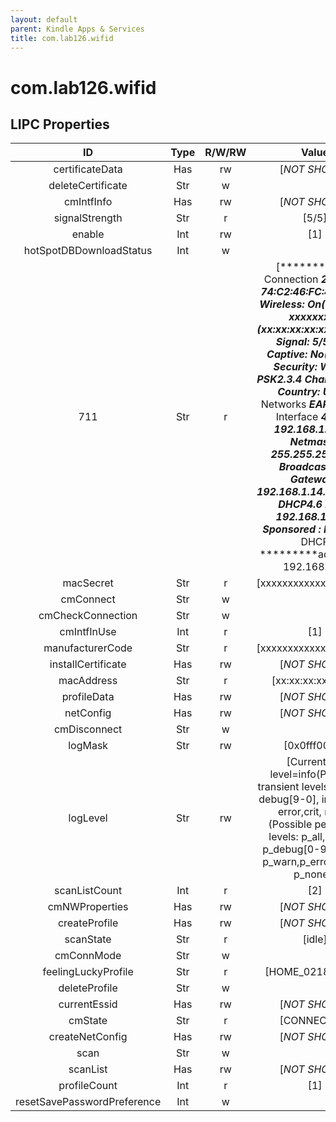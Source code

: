 ```yaml
---
layout: default
parent: Kindle Apps & Services
title: com.lab126.wifid
---
```


# com.lab126.wifid

## LIPC Properties

| ID                          | Type | R/W/RW | Value                                                                                                                                                                                                                                                                                                                                                                                                                                                                                                                                  | Description |
|:---------------------------:|:----:|:------:|:--------------------------------------------------------------------------------------------------------------------------------------------------------------------------------------------------------------------------------------------------------------------------------------------------------------------------------------------------------------------------------------------------------------------------------------------------------------------------------------------------------------------------------------:|:-----------:|
| certificateData             | Has  | rw     | [*NOT SHOWN*]                                                                                                                                                                                                                                                                                                                                                                                                                                                                                                                          | TODO        |
| deleteCertificate           | Str  | w      |                                                                                                                                                                                                                                                                                                                                                                                                                                                                                                                                        | TODO        |
| cmIntfInfo                  | Has  | rw     | [*NOT SHOWN*]                                                                                                                                                                                                                                                                                                                                                                                                                                                                                                                          | TODO        |
| signalStrength              | Str  | r      | [5/5]                                                                                                                                                                                                                                                                                                                                                                                                                                                                                                                                  | TODO        |
| enable                      | Int  | rw     | [1]                                                                                                                                                                                                                                                                                                                                                                                                                                                                                                                                    | TODO        |
| hotSpotDBDownloadStatus     | Int  | w      |                                                                                                                                                                                                                                                                                                                                                                                                                                                                                                                                        | TODO        |
| 711                         | Str  | r      | [********* 2- Connection *********2.1 MAC: 74:C2:46:FC:4D:662.2 Wireless: On(1)2.3 AP: xxxxxxxxx (xx:xx:xx:xx:xx:xx)2.3.1   Signal: 5/52.3.2   Captive: No(0)2.3.3   Security: WPA2-PSK2.3.4   Channel: 42.6 Country: US********* 3- Networks *********EAP: [, , ]********* 4- Interface *********4.1  IP        : 192.168.1.144.2  Netmask   : 255.255.255.04.3  Broadcast :4.4  Gateway   : 192.168.1.14.5  Config    : DHCP4.6  DNS       : 192.168.1.1,4.7  Sponsored    : No(0)********* 5- DHCP *********adding dns 192.168.1.1] | TODO        |
| macSecret                   | Str  | r      | [xxxxxxxxxxxxxxxxxxxx]                                                                                                                                                                                                                                                                                                                                                                                                                                                                                                                 | TODO        |
| cmConnect                   | Str  | w      |                                                                                                                                                                                                                                                                                                                                                                                                                                                                                                                                        | TODO        |
| cmCheckConnection           | Str  | w      |                                                                                                                                                                                                                                                                                                                                                                                                                                                                                                                                        | TODO        |
| cmIntfInUse                 | Int  | r      | [1]                                                                                                                                                                                                                                                                                                                                                                                                                                                                                                                                    | TODO        |
| manufacturerCode            | Str  | r      | [xxxxxxxxxxxxxxxxxxxx]                                                                                                                                                                                                                                                                                                                                                                                                                                                                                                                 | TODO        |
| installCertificate          | Has  | rw     | [*NOT SHOWN*]                                                                                                                                                                                                                                                                                                                                                                                                                                                                                                                          | TODO        |
| macAddress                  | Str  | r      | [xx:xx:xx:xx:xx:xx]                                                                                                                                                                                                                                                                                                                                                                                                                                                                                                                    | TODO        |
| profileData                 | Has  | rw     | [*NOT SHOWN*]                                                                                                                                                                                                                                                                                                                                                                                                                                                                                                                          | TODO        |
| netConfig                   | Has  | rw     | [*NOT SHOWN*]                                                                                                                                                                                                                                                                                                                                                                                                                                                                                                                          | TODO        |
| cmDisconnect                | Str  | w      |                                                                                                                                                                                                                                                                                                                                                                                                                                                                                                                                        | TODO        |
| logMask                     | Str  | rw     | [0x0fff0000]                                                                                                                                                                                                                                                                                                                                                                                                                                                                                                                           | TODO        |
| logLevel                    | Str  | rw     | [Current log level=info(Possible transient levels: all, perf, debug[9-0], info, warn, error,crit, none)(Possible persistent levels: p_all, p_perf, p_debug[0-9], p_info, p_warn,p_error, p_crit, p_none)]                                                                                                                                                                                                                                                                                                                              | TODO        |
| scanListCount               | Int  | r      | [2]                                                                                                                                                                                                                                                                                                                                                                                                                                                                                                                                    | TODO        |
| cmNWProperties              | Has  | rw     | [*NOT SHOWN*]                                                                                                                                                                                                                                                                                                                                                                                                                                                                                                                          | TODO        |
| createProfile               | Has  | rw     | [*NOT SHOWN*]                                                                                                                                                                                                                                                                                                                                                                                                                                                                                                                          | TODO        |
| scanState                   | Str  | r      | [idle]                                                                                                                                                                                                                                                                                                                                                                                                                                                                                                                                 | TODO        |
| cmConnMode                  | Str  | w      |                                                                                                                                                                                                                                                                                                                                                                                                                                                                                                                                        | TODO        |
| feelingLuckyProfile         | Str  | r      | [HOME_021850_2G]                                                                                                                                                                                                                                                                                                                                                                                                                                                                                                                       | TODO        |
| deleteProfile               | Str  | w      |                                                                                                                                                                                                                                                                                                                                                                                                                                                                                                                                        | TODO        |
| currentEssid                | Has  | rw     | [*NOT SHOWN*]                                                                                                                                                                                                                                                                                                                                                                                                                                                                                                                          | TODO        |
| cmState                     | Str  | r      | [CONNECTED]                                                                                                                                                                                                                                                                                                                                                                                                                                                                                                                            | TODO        |
| createNetConfig             | Has  | rw     | [*NOT SHOWN*]                                                                                                                                                                                                                                                                                                                                                                                                                                                                                                                          | TODO        |
| scan                        | Str  | w      |                                                                                                                                                                                                                                                                                                                                                                                                                                                                                                                                        | TODO        |
| scanList                    | Has  | rw     | [*NOT SHOWN*]                                                                                                                                                                                                                                                                                                                                                                                                                                                                                                                          | TODO        |
| profileCount                | Int  | r      | [1]                                                                                                                                                                                                                                                                                                                                                                                                                                                                                                                                    | TODO        |
| resetSavePasswordPreference | Int  | w      |                                                                                                                                                                                                                                                                                                                                                                                                                                                                                                                                        | TODO        |